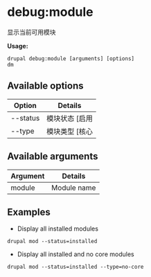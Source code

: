 # debug:module
显示当前可用模块

**Usage:**
```
drupal debug:module [arguments] [options]
dm
```

## Available options
Option | Details
-------|-------------
--status | 模块状态 [启用|禁用]
--type | 模块类型 [核心|非核心]

## Available arguments
Argument | Details
---------|-------------
module | Module name

## Examples
* Display all installed modules
```
drupal mod --status=installed
```
* Display all installed and no core modules
```
drupal mod --status=installed --type=no-core
```

